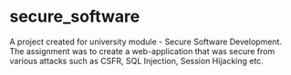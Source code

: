 # secure_software
A project created for university module - Secure Software Development. The assignment was to create a web-application that was secure from various attacks such as CSFR, SQL Injection, Session Hijacking etc.
